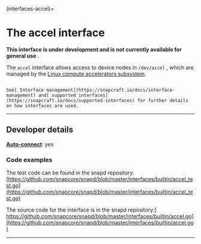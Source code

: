 (interfaces-accel)=
# The accel interface

**This interface is under development and is not currently available for general use** .

The `accel` interface allows access to device nodes in `/dev/accel` , which are managed by the [Linux compute accelerators subsystem](https://docs.kernel.org/accel/introduction.html).

```{tip}

See[ Interface management](https://snapcraft.io/docs/interface-management) and[ supported interfaces](https://snapcraft.io/docs/supported-interfaces) for further details on how interfaces are used.

```

---

## Developer details

**[Auto-connect](/t/interface-management/6154#heading--auto-connections)**: yes</br>

### Code examples

The test code can be found in the snapd repository: [https://github.com/snapcore/snapd/blob/master/interfaces/builtin/accel_test.go](https://github.com/snapcore/snapd/blob/master/interfaces/builtin/accel_test.go)

The source code for the interface is in the snapd repository:[ https://github.com/snapcore/snapd/blob/master/interfaces/builtin/accel.go](https://github.com/snapcore/snapd/blob/master/interfaces/builtin/accel.go)

---


